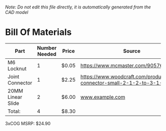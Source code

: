 ###### Note: Do not edit this file directly, it is automatically generated from the CAD model 
# Bill Of Materials 
 |Part|Number Needed|Price|Source| 
 |----|----------|-----|-----|
|M6 Locknut|1|$0.05|https://www.mcmaster.com/90576a115|
|Joint Connector|1|$2.25|https://www.woodcraft.com/products/joint-connector-small-2-1-2-to-3-1-4|
|20MM Linear Slide|2|$6.00|www.example.com|
|Total: |4|$8.30| |

 3xCOG MSRP: $24.90
